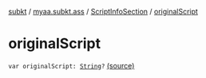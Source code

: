 [subkt](../../index.md) / [myaa.subkt.ass](../index.md) / [ScriptInfoSection](index.md) / [originalScript](./original-script.md)

# originalScript

`var originalScript: `[`String`](https://kotlinlang.org/api/latest/jvm/stdlib/kotlin/-string/index.html)`?` [(source)](https://github.com/Myaamori/SubKt/blob/0.1.4/src/main/kotlin/myaa/subkt/ass/parser.kt#L695)